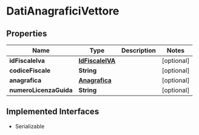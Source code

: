 

# DatiAnagraficiVettore


## Properties

| Name | Type | Description | Notes |
|------------ | ------------- | ------------- | -------------|
|**idFiscaleIva** | [**IdFiscaleIVA**](IdFiscaleIVA.md) |  |  [optional] |
|**codiceFiscale** | **String** |  |  [optional] |
|**anagrafica** | [**Anagrafica**](Anagrafica.md) |  |  [optional] |
|**numeroLicenzaGuida** | **String** |  |  [optional] |


## Implemented Interfaces

* Serializable


